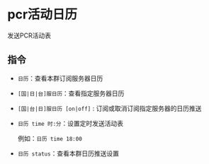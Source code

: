 # pcr活动日历

发送PCR活动表

## 指令

- `日历`：查看本群订阅服务器日历

- `[国|日|台]服日历`：查看指定服务器日历

- `[国|台|日]服日历 [on|off]` : 订阅或取消订阅指定服务器的日历推送

- `日历 time 时:分`：设置定时发送活动表

  例如：`日历 time 18:00`

- `日历 status`：查看本群日历推送设置
